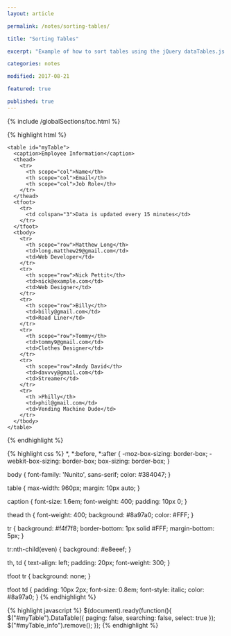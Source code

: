 ```yaml
---
layout: article

permalink: /notes/sorting-tables/

title: "Sorting Tables"

excerpt: "Example of how to sort tables using the jQuery dataTables.js plugin. This doesn't include a working example in this post, but all the required HTML, CSS, and jQuery are available here."

categories: notes

modified: 2017-08-21

featured: true

published: true
---
```


{% include /globalSections/toc.html %}

{% highlight html %}
<!DOCTYPE html>
<html>
  <head>
    <meta charset="utf-8">
    <meta name="viewport" content="width=device-width, initial-scale=1.0">
    <title>Employee Information</title>
    <link rel="stylesheet" href="css/normalize.css">
    <link href='http://fonts.googleapis.com/css?family=Nunito:400,300' rel='stylesheet' type='text/css'>
<!--    <link rel="stylesheet" type="text/css" href="//cdn.datatables.net/1.10.15/css/jquery.dataTables.css">-->
    <link rel="stylesheet" href="css/main.css">
  </head>
  <body>

    <table id="myTable">
      <caption>Employee Information</caption>
      <thead>
        <tr>
          <th scope="col">Name</th>
          <th scope="col">Email</th>
          <th scope="col">Job Role</th>
        </tr>
      </thead>
      <tfoot>
        <tr>
          <td colspan="3">Data is updated every 15 minutes</td>
        </tr>
      </tfoot>
      <tbody>
        <tr>
          <th scope="row">Matthew Long</th>
          <td>long.matthew29@gmail.com</td>
          <td>Web Developer</td>
        </tr>
        <tr>
          <th scope="row">Nick Pettit</th>
          <td>nick@example.com</td>
          <td>Web Designer</td>
        </tr>
        <tr>
          <th scope="row">Billy</th>
          <td>billy@gmail.com</td>
          <td>Road Liner</td>
        </tr>
        <tr>
          <th scope="row">Tommy</th>
          <td>tommy9@gmail.com</td>
          <td>Clothes Designer</td>
        </tr>
        <tr>
          <th scope="row">Andy David</th>
          <td>davvvy@gmail.com</td>
          <td>Streamer</td>
        </tr>
        <tr>
          <th >Philly</th>
          <td>phil@gmail.com</td>
          <td>Vending Machine Dude</td>
        </tr>
      </tbody>
    </table>
  
  <script
			  src="https://code.jquery.com/jquery-3.2.1.min.js"
			  integrity="sha256-hwg4gsxgFZhOsEEamdOYGBf13FyQuiTwlAQgxVSNgt4="
			  crossorigin="anonymous"></script>
  <script type="text/javascript" charset="utf8" src="//cdn.datatables.net/1.10.15/js/jquery.dataTables.js"></script>
  <script src="main.js" type=""></script>
  </body>
</html>
{% endhighlight %}

{% highlight css %}
*, *:before, *:after {
  -moz-box-sizing: border-box;
  -webkit-box-sizing: border-box;
  box-sizing: border-box;
}

body {
  font-family: 'Nunito', sans-serif;
  color: #384047;
}

table {
  max-width: 960px;
  margin: 10px auto;
}

caption {
  font-size: 1.6em;
  font-weight: 400;
  padding: 10px 0;
}

thead th {
  font-weight: 400;
  background: #8a97a0;
  color: #FFF;
}

tr {
  background: #f4f7f8;
  border-bottom: 1px solid #FFF;
  margin-bottom: 5px;
}

tr:nth-child(even) {
  background: #e8eeef;
}

th, td {
  text-align: left;
  padding: 20px;
  font-weight: 300;
}

tfoot tr {
  background: none;
}

tfoot td {
  padding: 10px 2px;
  font-size: 0.8em;
  font-style: italic;
  color: #8a97a0;
}
{% endhighlight %}

{% highlight javascript %}
$(document).ready(function(){
  $("#myTable").DataTable({
    paging: false,
    searching: false,
    select: true
  });
  $("#myTable_info").remove();
});
{% endhighlight %}
